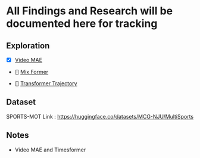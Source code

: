 # All Findings and Research will be documented here for tracking 

## Exploration
<!-- Add checbox for items -->
- [x] [Video MAE](
    https://huggingface.co/docs/transformers/v4.30.0/en/model_doc/videomae#transformers.VideoMAEForVideoClassification
    )
- [] [Mix Former](
    https://github.com/MCG-NJU/MixFormerV2
)

- [] [Transformer Trajectory](
    https://huggingface.co/docs/transformers/model_doc/trajectory_transformer
)

## Dataset
SPORTS-MOT
Link : https://huggingface.co/datasets/MCG-NJU/MultiSports

## Notes
- Video MAE and Timesformer 